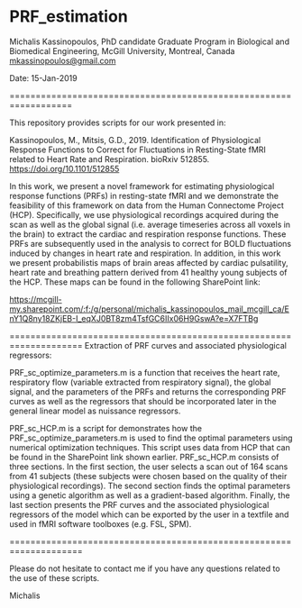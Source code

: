 # PRF_estimation

Michalis Kassinopoulos, PhD candidate
Graduate Program in Biological and Biomedical Engineering, McGill University, Montreal, Canada
mkassinopoulos@gmail.com

Date: 15-Jan-2019

==================================================================

This repository provides scripts for our work presented in:

Kassinopoulos, M., Mitsis, G.D., 2019. Identification of Physiological Response Functions to Correct for Fluctuations in Resting-State fMRI related to Heart Rate and Respiration. bioRxiv 512855. https://doi.org/10.1101/512855

In this work, we present a novel framework for estimating physiological response functions (PRFs) in resting-state fMRI and we demonstrate the feasibility of this framework on data from the Human Connectome Project (HCP). Specifically, we use physiological recordings acquired during the scan as well as the global signal (i.e. average timeseries across all voxels in the brain) to extract the cardiac and respiration response functions. These PRFs are subsequently used in the analysis to correct for BOLD fluctuations induced by changes in heart rate and respiration. In addition, in this work we present probabilistis maps of brain areas affected by cardiac pulsatility, heart rate and breathing pattern derived from 41 healthy young subjects of the HCP. These maps can be found in the following SharePoint link:

https://mcgill-my.sharepoint.com/:f:/g/personal/michalis_kassinopoulos_mail_mcgill_ca/EnY1Q8ny18ZKjEB-I_eqXJ0BT8zm4TsfGC6IIx06H9GswA?e=X7FTBg


====================================================================
Extraction of PRF curves and associated physiological regressors:

PRF_sc_optimize_parameters.m is a function that receives the heart rate, respiratory flow (variable extracted from respiratory signal), the global signal, and the parameters of the PRFs and returns the corresponding PRF curves as well as the regressors that should be incorporated later in the general linear model as nuissance regressors.

PRF_sc_HCP.m is a script for demonstrates how the PRF_sc_optimize_parameters.m is used to find the optimal parameters using numerical optimization techniques. This script uses data from HCP that can be found in the SharePoint link shown earlier. PRF_sc_HCP.m consists of three sections. In the first section, the user selects a scan out of 164 scans from 41 subjects (these subjects were chosen based on the quality of their physiological recordings). The second section finds the optimal parameters using a genetic algorithm as well as a gradient-based algorithm. Finally, the last section presents the PRF curves and the associated physiological regressors of the model which can be exported by the user in a textfile and used in fMRI software toolboxes (e.g. FSL, SPM).

====================================================================


Please do not hesitate to contact me if you have any questions related to the use of these scripts.

Michalis
